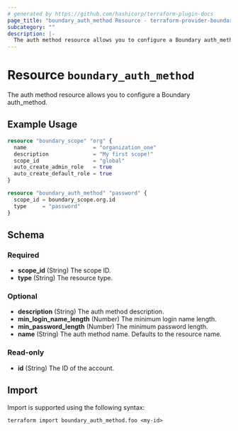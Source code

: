 ```yaml
---
# generated by https://github.com/hashicorp/terraform-plugin-docs
page_title: "boundary_auth_method Resource - terraform-provider-boundary"
subcategory: ""
description: |-
  The auth method resource allows you to configure a Boundary auth_method.
---
```


# Resource `boundary_auth_method`

The auth method resource allows you to configure a Boundary auth_method.

## Example Usage

```terraform
resource "boundary_scope" "org" {
  name                     = "organization_one"
  description              = "My first scope!"
  scope_id                 = "global"
  auto_create_admin_role   = true
  auto_create_default_role = true
}

resource "boundary_auth_method" "password" {
  scope_id = boundary_scope.org.id
  type     = "password"
}
```

<!-- schema generated by tfplugindocs -->
## Schema

### Required

- **scope_id** (String) The scope ID.
- **type** (String) The resource type.

### Optional

- **description** (String) The auth method description.
- **min_login_name_length** (Number) The minimum login name length.
- **min_password_length** (Number) The minimum password length.
- **name** (String) The auth method name. Defaults to the resource name.

### Read-only

- **id** (String) The ID of the account.

## Import

Import is supported using the following syntax:

```shell
terraform import boundary_auth_method.foo <my-id>
```
